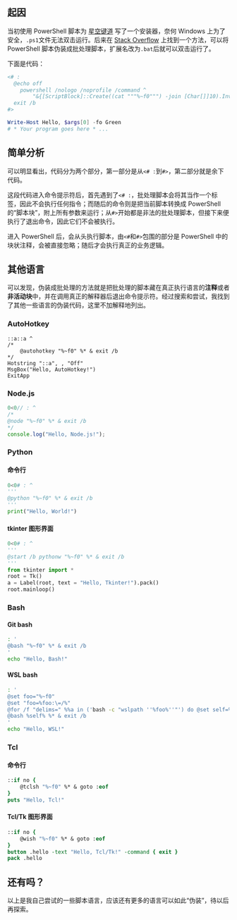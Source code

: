 ## 起因

当初使用 PowerShell 脚本为 [星空键道](https://github.com/amorphobia/rime-jiandao) 写了一个安装器，奈何 Windows 上为了安全，`.ps1`文件无法双击运行。后来在 [Stack Overflow](https://stackoverflow.com/a/57572270) 上找到一个方法，可以将 PowerShell 脚本伪装成批处理脚本，扩展名改为`.bat`后就可以双击运行了。

下面是代码：

```PowerShell
<# :
  @echo off
    powershell /nologo /noprofile /command ^
        "&{[ScriptBlock]::Create((cat """%~f0""") -join [Char[]]10).Invoke(@(&{$args}%*))}"
  exit /b
#>

Write-Host Hello, $args[0] -fo Green
# * Your program goes here * ...
```

## 简单分析

可以明显看出，代码分为两个部分，第一部分是从`<# :`到`#>`，第二部分就是余下代码。

这段代码进入命令提示符后，首先遇到了`<# :`，批处理脚本会将其当作一个标签，因此不会执行任何指令；而随后的命令则是把当前脚本转换成 PowerShell 的“脚本块”，附上所有参数来运行；从`#>`开始都是非法的批处理脚本，但接下来便执行了退出命令，因此它们不会被执行。

进入 PowerShell 后，会从头执行脚本，由`<#`和`#>`包围的部分是 PowerShell 中的块状注释，会被直接忽略；随后才会执行真正的业务逻辑。

## 其他语言

可以发现，伪装成批处理的方法就是把批处理的脚本藏在真正执行语言的**注释**或者**非活动块**中，并在调用真正的解释器后退出命令提示符。经过搜索和尝试，我找到了其他一些语言的伪装代码，这里不加解释地列出。

### AutoHotkey

```AutoHotkey
::a::a ^
/*
    @autohotkey "%~f0" %* & exit /b
*/
Hotstring "::a", , "Off"
MsgBox("Hello, AutoHotkey!")
ExitApp
```

### Node.js

```JavaScript
0<0// : ^
/*
@node "%~f0" %* & exit /b
*/
console.log("Hello, Node.js!");
```

### Python

#### 命令行

```Python
0<0# : ^
'''
@python "%~f0" %* & exit /b
'''
print("Hello, World!")
```

#### tkinter 图形界面

```Python
0<0# : ^
'''
@start /b pythonw "%~f0" %* & exit /b
'''
from tkinter import *
root = Tk()
a = Label(root, text = "Hello, Tkinter!").pack()
root.mainloop()
```

### Bash

#### Git bash

```bash
: '
@bash "%~f0" %* & exit /b
'
echo "Hello, Bash!"
```

#### WSL bash

```bash
: '
@set foo="%~f0"
@set "foo=%foo:\=/%"
@for /f "delims=" %%a in ('bash -c "wslpath ''%foo%''"') do @set self=%%a
@bash %self% %* & exit /b
'
echo "Hello, WSL!"
```

### Tcl

#### 命令行

```tcl
::if no {
    @tclsh "%~f0" %* & goto :eof
}
puts "Hello, Tcl!"
```

#### Tcl/Tk 图形界面

```tcl
::if no {
    @wish "%~f0" %* & goto :eof
}
button .hello -text "Hello, Tcl/Tk!" -command { exit }
pack .hello
```

## 还有吗？

以上是我自己尝试的一些脚本语言，应该还有更多的语言可以如此“伪装”，待以后再探索。